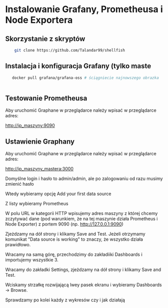 # Instalowanie Grafany, Prometheusa i Node Exportera

## Skorzystanie z skryptów

```bash
    git clone https://github.com/Talandar99/shellfish
```

## Instalacja i konfiguracja Grafany (tylko maste

```bash
   docker pull grafana/grafana-oss # ściągniecie najnowszego obrazka
    
```


## Testowanie Prometheusa

Aby uruchomić Graphane w przeglądarce należy wpisać w przeglądarce adres:

<http://ip_maszyny:9090>

## Ustawienie Graphany

Aby uruchomić Graphane w przeglądarce należy wpisać w przeglądarce adres:

<http://ip_maszyny_mastera:3000>

Domyślne login i hasło to admin/admin, ale po zalogowaniu od razu musimy zmienić hasło

Wtedy wybieramy opcję Add your first data source

Z listy wybieramy Prometheus

W polu URL w kategorii HTTP wpisujemy adres maszyny z której chcemy zczytywać dane (pod warunkiem, że na tej maszynie działa Prometheus i Node Exporter) z portem 9090 (np. <http://127.0.0.1:9090>)

Zjeżdzamy na dół strony i klikamy Save and Test. Jeżeli otrzymamy komunikat "Data source is working" to znaczy, że wszystko działa prawidłowo.

Wracamy na samą górę, przechodzimy do zakładiiki Dashboards i importujemy wszystkie 3.

Wracamy do zakładki Settings, zjeżdzamy na dół strony i klikamy Save and Test.

Wciskamy strzałkę rozwijającą lwey pasek ekranu i wybieramy Dashboards -> Browse.

Sprawdzamy po kolei każdy z wykresów czy i jak działają
